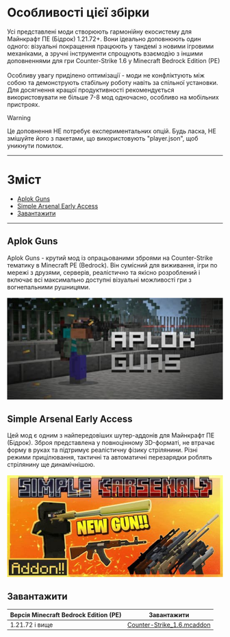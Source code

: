 # Особливості цієї збірки
Усі представлені моди створюють гармонійну екосистему для Майнкрафт ПЕ (Бідрок) 1.21.72+. Вони ідеально доповнюють один одного: візуальні покращення працюють у тандемі з новими ігровими механіками, а зручні інструменти спрощують взаємодію з іншими доповненнями для гри Counter-Strike 1.6 у Minecraft Bedrock Edition (PE)
<br><br>
Особливу увагу приділено оптимізації - моди не конфліктують між собою та демонструють стабільну роботу навіть за спільної установки. Для досягнення кращої продуктивності рекомендується використовувати не більше 7-8 мод одночасно, особливо на мобільних пристроях.
> [!Warning]
> Це доповнення НЕ потребує експериментальних опцій. Будь ласка, НЕ змішуйте його з пакетами, що використовують "player.json", щоб уникнути помилок. <br>
***
# Зміст
- [Aplok Guns](#aplok-guns)
- [Simple Arsenal Early Access](#simple-arsenal-early-access)
- [Завантажити](#завантажити) <br>
***
## Aplok Guns
Aplok Guns - крутий мод із опрацьованими зброями на Counter-Strike тематику в Minecraft PE (Bedrock). Він сумісний для виживання, ігри по мережі з друзями, серверів, реалістично та якісно розроблений і включає всі максимально доступні візуальні можливості гри з вогнепальними рушницями.
<br><br>
![](images/1720616323_aplok-guns.jpg)
## Simple Arsenal Early Access
Цей мод є одним з найпередовіших шутер-аддонів для Майнкрафт ПЕ (Бідрок). Зброя представлена ​​у повноцінному 3D-форматі, не втрачає форму в руках та підтримує реалістичну фізику стрілянини. Різні режими прицілювання, тактичні та автоматичні перезарядки роблять стрілянину ще динамічнішою.
<br><br>
![](images/1742497032_simple-arsenal.jpg)
## Завантажити
| Версія Minecraft Bedrock Edition (PE) | Завантажити |
|---|---|
| 1.21.72 і вище | [Counter-Strike_1.6.mcaddon](https://github.com/uzvarUA/Counter-Strike-1_6/releases/download/Counter-Strike/Counter-Strike_1.6.mcaddon)
